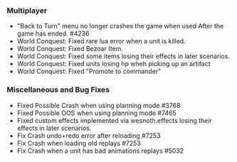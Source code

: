  ### Multiplayer
   * "Back to Turn" menu no longer crashes the game when used
     After the game has ended. #4236
   * World Conquest: Fixed rare lua error when a unit is killed.
   * World Conquest: Fixed Bezoar Item.
   * World Conquest: Fixed some items losing their effects in
     later scenarios.
   * World Conquest: Fixed units losing hp wheh picking up an
     artifact
   * World Conquest: Fixed "Promote to commander"
 ### Miscellaneous and Bug Fixes
   * Fixed Possible Crash when using planning mode #3768
   * Fixed Possible OOS when using planning mode #7465
   * Fixed custom effects implemented via wesnoth.effects
     losing their effects in later scenarios.
   * Fix Crash undo+redo error after reloading #7253
   * Fix Crash when loading old replays #7253
   * Fix Crash when a unit has bad animations replays #5032
 
